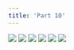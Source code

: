```yaml
---
title: 'Part 10'
---
```


![](pelen64.jpg)
![](pelen65.jpg)
![](pelen66.jpg)
![](pelen67.jpg)
![](pelen68.jpg)
![](pelen69.jpg)